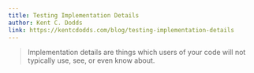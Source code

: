 ```yaml
---
title: Testing Implementation Details
author: Kent C. Dodds
link: https://kentcdodds.com/blog/testing-implementation-details
---
```


> Implementation details are things which users of your code will not typically use, see, or even know about.
